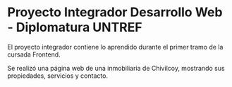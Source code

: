 # Proyecto Integrador Desarrollo Web - Diplomatura UNTREF

El proyecto integrador contiene lo aprendido durante el primer tramo de la cursada Frontend.

Se realizó una página web de una inmobiliaria de Chivilcoy, mostrando sus propiedades, servicios y contacto. 